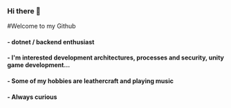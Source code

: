 ### Hi there 👋

#Welcome to my Github

#### - dotnet / backend enthusiast
#### - I'm interested development architectures, processes and security, unity game development...
#### - Some of my hobbies are leathercraft and playing music
#### - Always curious

<!--
**KennyWouters/KennyWouters** is a ✨ _special_ ✨ repository because its `README.md` (this file) appears on your GitHub profile.

Here are some ideas to get you started:

- 🔭 I’m currently working on ...
- 🌱 I’m currently learning ...
- 👯 I’m looking to collaborate on ...
- 🤔 I’m looking for help with ...
- 💬 Ask me about ...
- 📫 How to reach me: ...
- 😄 Pronouns: ...
- ⚡ Fun fact: ...

![aws-certified-cloud-practitioner](https://github.com/user-attachments/assets/df09c5b1-0494-41bd-bd20-8c6c0e08fa38)

-->

